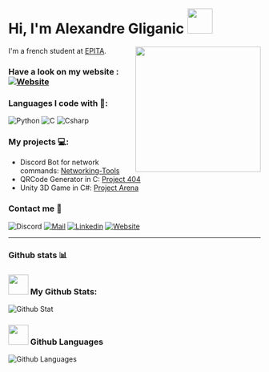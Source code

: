 # Hi, I'm Alexandre Gliganic <img src="https://i.giphy.com/media/DruBaWrcmXX5m/200w.webp" width="50">

<img align='right' src="https://i.giphy.com/media/IeRdg7gLkfK1ly2mFU/giphy.webp" width="250">

I'm a french student at [EPITA][epita].

### Have a look on my website : [![Website](https://img.shields.io/badge/Website-red?style=for-the-badge)][website]

### Languages I code with 🎯:
![Python](https://img.shields.io/badge/-Python-yellow?style=for-the-badge&logo=python)
![C](https://img.shields.io/badge/-C-purple?style=for-the-badge&logo=c&logoColor=white)
![Csharp](https://img.shields.io/badge/-C%23-green?style=for-the-badge&logo=C-Sharp)

### My projects 💻:
- Discord Bot for network commands: [Networking-Tools](https://github.com/Alexandre-Gliganic/networking-tools)
- QRCode Generator in C: [Project 404](https://project404.alexandregliganic.fr)
- Unity 3D Game in C#: [Project Arena](https://tungsten.alexandregliganic.fr)

### Contact me 📢
![Discord](https://img.shields.io/badge/Discord-Alexandre_Pepito%237287-blue?style=for-the-badge&logo=discord&logoColor=white)
[![Mail](https://img.shields.io/badge/Mail-alexandre.gliganic@epita.fr-yellowgreen?style=for-the-badge&logo=Mail.Ru&logoColor=white)](mailto:alexandre.gliganic@epita.fr)
[![Linkedin](https://img.shields.io/badge/Linkedin-alexandre_gliganic-purple?style=for-the-badge&logo=Linkedin&logoColor=white)][linkedin]
[![Website](https://img.shields.io/badge/Website-alexandregliganic.fr-red?style=for-the-badge)](https://alexandregliganic.fr/contact)

---

### Github stats 📊
### <img src="https://media.giphy.com/media/jQDGQlcdmuyWbVpomT/giphy.gif" width="40"> My Github Stats:
![Github Stat](https://github-readme-stats.vercel.app/api?username=alexandre-gliganic&show_icons=true&theme=chartreuse-dark&hide_border=true&count_private=true&include_all_commits=true)

### <img src="https://media.giphy.com/media/jQDGQlcdmuyWbVpomT/giphy.gif" width="40"> Github Languages
![Github Languages](https://github-readme-stats.vercel.app/api/top-langs/?username=alexandre-gliganic&langs_count=8&theme=chartreuse-dark&hide_border=true&count_private=true&show_icons=true&include_all_commits=true)


[website]: https://alexandregliganic.fr
[epita]: https://www.epita.fr/
[linkedin]: https://www.linkedin.com/in/alexandre-gliganic
[mail]: mailto:alexandre.gliganic@epita.fr.com
<!-- ![Banniere picture](https://raw.githubusercontent.com/Alexandre-Gliganic/Alexandre-Gliganic/master/baniere-github-v2.jpg)" -->
